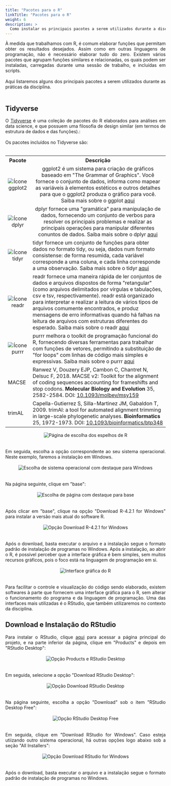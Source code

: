 ```yaml
---
title: "Pacotes para o R"
linkTitle: "Pacotes para o R"
weight: 6
description: >
  Como instalar os principais pacotes a serem utilizados durante a disciplina
---
```

<div align="justify">
À medida que trabalhamos com R, é comum elaborar funções que permitam obter os resultados desejados. Assim como em outras linguagens de programação, não é necessário elaborar tudo do zero. Existem vários pacotes que agrupam funções similares e relacionadas, os quais podem ser instaladas, carregadas durante uma sessão de trabalho, e incluídas em scripts.
<br><br>
Aqui listaremos alguns dos principais pacotes a serem utilizados durante as práticas da disciplina.
<br><br>
</div>

## Tidyverse

<div align="justify">
O <a href="https://www.tidyverse.org">Tidyverse</a> é uma coleção de pacotes do R elaborados para análises em data science, e que possuem uma filosofia de design similar (em termos de estrutura de dados e das funções).:
<br><br>
Os pacotes incluídos no Tidyverse são:
<br><br>
</div>

<table>
  <tr>
    <th><strong>Pacote</th></strong></th>
	<th><strong>Descrição</strong></th>
  <tr>
    <td><center>
	<img src="https://d33wubrfki0l68.cloudfront.net/2c6239d311be6d037c251c71c3902792f8c4ddd2/12f67/css/images/hex/ggplot2.png" alt="Ícone ggplot2" align="center" heigth="250">
	</center></td>
	<td><center>ggplot2 é um sistema para criação de gráficos baseado em "The Grammar of Graphics". Você fornece o conjunto de dados, informa como mapear as variáveis à elementos estéticos e outros detalhes para que o ggplot2 produza o gráfico para você. Saiba mais sobre o ggplot <a href="https://ggplot2.tidyverse.org">aqui</a></center></td>
  </tr> 
  <tr>
    <td><center>
	<img src="https://d33wubrfki0l68.cloudfront.net/621a9c8c5d7b47c4b6d72e8f01f28d14310e8370/193fc/css/images/hex/dplyr.png" alt="Ícone dplyr" align="center" heigth="250">
	</center></td>
    <td><center>dplyr fornece uma "gramática" para manipulação de dados, fornecendo um conjunto de verbos para resolver os principais problemas e realizar as principais operações para manipular diferentes conuntos de dados. Saiba mais sobre o dplyr <a href="https://dplyr.tidyverse.org/">aqui</a></center></td>
  <tr>
    <td><center>
	<img src="https://d33wubrfki0l68.cloudfront.net/476fa4025501dcec05be08248b32d390dd2337d5/574c6/css/images/hex/tidyr.png" alt="Ícone tidyr" align="center" heigth="250">
	</center></td>
    <td>tidyr fornece um conjunto de funções para obter dados no formato tidy, ou seja, dados num formato consistense: de forma resumida, cada variável corresponde a uma coluna, e cada linha corresponde a uma observação. Saiba mais sobre o tidyr <a href="https://tidyr.tidyverse.org/">aqui</a></td>
  </tr>
  <tr>
    <td><center>
	<img src="https://d33wubrfki0l68.cloudfront.net/c1c91484f898fe9d7d90a570900f1d5cd703fe2e/d7df4/css/images/hex/readr.png" alt="Ícone readr" align="center" heigth="250">
	</center></td>
    <td>readr fornece uma maneira rápida de ler conjuntos de dados e arquivos dispostos de forma "retangular" (como arquivos delimitados por vírgulas e tabulações, csv e tsv, respectivamente). readr está organizado para interpretar e realizar a leitura de vários tipos de arquivos comumente encontrados, e produz mensagens de erro informativas quando há falhas na leitura de arquivos com estruturas diferentes do esperado. Saiba mais sobre o readr <a href="https://readr.tidyverse.org/">aqui</a></td>
  </tr>
  <tr>
    <td><center>
	<img src="https://d33wubrfki0l68.cloudfront.net/2d0701b616efa7435cd5a94e703baa595a4f9ed0/d41b9/css/images/hex/purrr.png" alt="Ícone purrr" align="center" heigth="250">
	</center></td>
    <td>purrr melhora o toolkit de programação funcional do R, fornecendo diversas ferramentas para trabalhar com funções de vetores, permitindo a substituição de "for loops" com linhas de código mais simples e expressivas. Saiba mais sobre o purrr <a href="https://purrr.tidyverse.org/">aqui</a></td>
  </tr>
  <tr>
    <td>MACSE</td>
    <td>Ranwez V, Douzery EJP, Cambon C, Chantret N, Delsuc F, 2018. MACSE v2: Toolkit for the alignment of coding sequences accounting for frameshifts and stop codons. <b>Molecular Biology and Evolution</b> 35, 2582-2584. DOI: <a href="https://doi.org/10.1093/molbev/msy159">10.1093/molbev/msy159</a></td>
  </tr>
  <tr>
    <td>trimAL</td>
    <td>Capella-Gutierrez S, Silla-Martinez JM, Gabaldon T, 2009. trimAl: a tool for automated alignment trimming in large-scale phylogenetic analyses. <b>Bioinformatics</b> 25, 1972-1973. DOI: <a href="https://doi.org/10.1093/bioinformatics/btp348">10.1093/bioinformatics/btp348</a></td>
  </tr>    
</table> 

<div align="justify">


<center>
<img src="https://raw.githubusercontent.com/desirrepetters/GENE7010-dataviz/master/userguide/content/pt-br/2022/download/img/R_RStudio/R_RStudio_2.png" alt="Página de escolha dos espelhos de R" align="center">
</center>
<br><br>
Em seguida, escolha a opção correspondente ao seu sistema operacional. Neste exemplo, faremos a instalação em Windows. 
<br><br>
<center>
<img src="https://raw.githubusercontent.com/desirrepetters/GENE7010-dataviz/master/userguide/content/pt-br/2022/download/img/R_RStudio/R_RStudio_3.png" alt="Escolha de sistema operacional com destaque para Windows" align="center">
</center>
<br><br>
Na página seguinte, clique em "base":
<br><br>
<center>
<img src="https://raw.githubusercontent.com/desirrepetters/GENE7010-dataviz/master/userguide/content/pt-br/2022/download/img/R_RStudio/R_RStudio_4.png" alt="Escolha de página com destaque para base" align="center">
</center>
<br><br>
Após clicar em "base", clique na opção "Download R-4.2.1 for Windows" para instalar a versão mais atual do software R.
<br><br>
<center>
<img src="https://raw.githubusercontent.com/desirrepetters/GENE7010-dataviz/master/userguide/content/pt-br/2022/download/img/R_RStudio/R_RStudio_5.png" alt="Opção Download R-4.2.1 for Windows" align="center">
</center>
<br><br>
Após o download, basta executar o arquivo e a instalação segue o formato padrão de instalação de programas no Windows. Após a instalação, ao abrir o R, é possível perceber que a interface gráfica é bem simples, sem muitos recursos gráficos, pois o foco está na linguagem de programação em si. 
<br><br>
<center>
<img src="https://raw.githubusercontent.com/desirrepetters/GENE7010-dataviz/master/userguide/content/pt-br/2022/download/img/R_RStudio/R_RStudio_6.png" alt="Interface gráfica do R" align="center">
</center>
<br><br>
Para facilitar o controle e visualização do código sendo elaborado, existem softwares à parte que fornecem uma interface gráfica para o R, sem alterar o funcionamento do programa e da linguagem de programação. Uma das interfaces mais utilizadas é o RStudio, que também utilizaremos no contexto da disciplina.
</div>

## Download e Instalação do RStudio

<div align="justify">
Para instalar o RStudio, clique <a href="https://www.rstudio.com">aqui</a> para acessar a página principal do projeto, e na parte inferior da página, clique em "Products" e depois em "RStudio Desktop":
<br><br>
<center>
<img src="https://raw.githubusercontent.com/desirrepetters/GENE7010-dataviz/master/userguide/content/pt-br/2022/download/img/R_RStudio/R_RStudio_7.png" alt="Opção Products e RStudio Desktop" align="center">
</center>
<br><br>
Em seguida, selecione a opção "Download RStudio Desktop":
<br><br>
<center>
<img src="https://raw.githubusercontent.com/desirrepetters/GENE7010-dataviz/master/userguide/content/pt-br/2022/download/img/R_RStudio/R_RStudio_8.png" alt="Opção Download RStudio Desktop" align="center">
</center>
<br><br>
Na página seguinte, escolha a opção "Download" sob o item "RStudio Desktop Free":
<br><br>
<center>
<img src="https://raw.githubusercontent.com/desirrepetters/GENE7010-dataviz/master/userguide/content/pt-br/2022/download/img/R_RStudio/R_RStudio_9.png" alt="Opção RStudio Desktop Free" align="center">
</center>
<br><br>
Em seguida, clique em "Download RStudio for Windows". Caso esteja utiizando outro sistema operacional, há outras opções logo abaixo sob a seção "All Installers":
<br><br>
<center>
<img src="https://raw.githubusercontent.com/desirrepetters/GENE7010-dataviz/master/userguide/content/pt-br/2022/download/img/R_RStudio/R_RStudio_10.png" alt="Opção Download RStudio for Windows" align="center">
</center>
<br><br>
Após o download, basta executar o arquivo e a instalação segue o formato padrão de instalação de programas no Windows.
</div>
